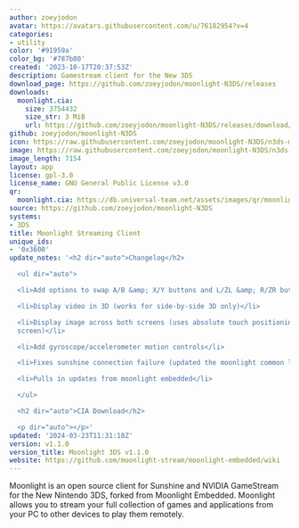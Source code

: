 ```yaml
---
author: zoeyjodon
avatar: https://avatars.githubusercontent.com/u/76182954?v=4
categories:
- utility
color: '#91959a'
color_bg: '#787b80'
created: '2023-10-17T20:37:53Z'
description: Gamestream client for the New 3DS
download_page: https://github.com/zoeyjodon/moonlight-N3DS/releases
downloads:
  moonlight.cia:
    size: 3754432
    size_str: 3 MiB
    url: https://github.com/zoeyjodon/moonlight-N3DS/releases/download/v1.1.0/moonlight.cia
github: zoeyjodon/moonlight-N3DS
icon: https://raw.githubusercontent.com/zoeyjodon/moonlight-N3DS/n3ds-main/3ds/res/ic_moonlight.png
image: https://raw.githubusercontent.com/zoeyjodon/moonlight-N3DS/n3ds-main/3ds/res/banner.png
image_length: 7154
layout: app
license: gpl-3.0
license_name: GNU General Public License v3.0
qr:
  moonlight.cia: https://db.universal-team.net/assets/images/qr/moonlight-cia.png
source: https://github.com/zoeyjodon/moonlight-N3DS
systems:
- 3DS
title: Moonlight Streaming Client
unique_ids:
- '0x3600'
update_notes: '<h2 dir="auto">Changelog</h2>

  <ul dir="auto">

  <li>Add options to swap A/B &amp; X/Y buttons and L/ZL &amp; R/ZR buttons</li>

  <li>Display video in 3D (works for side-by-side 3D only)</li>

  <li>Display image across both screens (uses absolute touch positioning for the bottom
  screen)</li>

  <li>Add gyroscope/accelerometer motion controls</li>

  <li>Fixes sunshine connection failure (updated the moonlight common library)</li>

  <li>Pulls in updates from moonlight embedded</li>

  </ul>

  <h2 dir="auto">CIA Download</h2>

  <p dir="auto"></p>'
updated: '2024-03-23T11:31:18Z'
version: v1.1.0
version_title: Moonlight 3DS v1.1.0
website: https://github.com/moonlight-stream/moonlight-embedded/wiki
---
```

Moonlight is an open source client for Sunshine and NVIDIA GameStream for the New Nintendo 3DS, forked from Moonlight Embedded. Moonlight allows you to stream your full collection of games and applications from your PC to other devices to play them remotely.